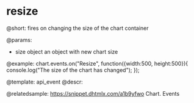 resize
=============

@short:
fires on changing the size of the chart container

@params:
- size		object	 an object with new chart size


@example:
chart.events.on("Resize", function({width:500, height:500}){
    console.log("The size of the chart has changed");
});


@template: api_event
@descr:


@relatedsample: 
https://snippet.dhtmlx.com/a1b9yfwo	Chart. Events
